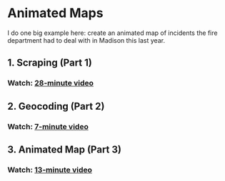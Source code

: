# Animated Maps

I do one big example here: create an animated map of incidents the
fire department had to deal with in Madison this last year.

## 1. Scraping (Part 1)

### Watch: [28-minute video]()

## 2. Geocoding (Part 2)

### Watch: [7-minute video]()

## 3. Animated Map (Part 3)

### Watch: [13-minute video]()

